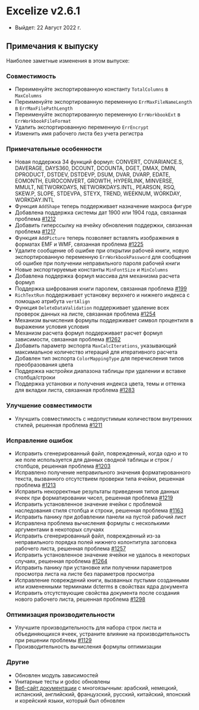 # Excelize v2.6.1

* Выйдет: 22 Август 2022 г.

## Примечания к выпуску

Наиболее заметные изменения в этом выпуске:

### Совместимость

* Переименуйте экспортированную константу `TotalColumns` в `MaxColumns`
* Переименуйте экспортированную переменную `ErrMaxFileNameLength` в `ErrMaxFilePathLength`
* Переименуйте экспортированную переменную `ErrWorkbookExt` в `ErrWorkbookFileFormat`
* Удалить экспортированную переменную `ErrEncrypt`
* Изменить имя рабочего листа без учета регистра

### Примечательные особенности

* Новая поддержка 34 функций формул: CONVERT, COVARIANCE.S, DAVERAGE, DAYS360, DCOUNT, DCOUNTA, DGET, DMAX, DMIN, DPRODUCT, DSTDEV, DSTDEVP, DSUM, DVAR, DVARP, EDATE, EOMONTH, EUROCONVERT, GROWTH, HYPERLINK, MINVERSE, MMULT, NETWORKDAYS, NETWORKDAYS.INTL, PEARSON, RSQ, SKEW.P, SLOPE, STDEVPA, STEYX, TREND, WEEKNUM, WORKDAY, WORKDAY.INTL
* Функция `AddShape` теперь поддерживает назначение макроса фигуре
* Добавлена поддержка системы дат 1900 или 1904 года, связанная проблема [#1212](https://github.com/xuri/excelize/issues/1212)
* Добавить гиперссылку на ячейку обновления поддержки, связанная проблема [#1217](https://github.com/xuri/excelize/issues/1217)
* Функция `AddPicture` теперь позволяет вставлять изображения в форматах EMF и WMF, связанная проблема [#1225](https://github.com/xuri/excelize/issues/1225)
* Удалите сообщение об ошибке при открытии рабочей книги, новую экспортированную переменную `ErrWorkbookPassword` для сообщения об ошибке при получении неправильного пароля рабочей книги
* Новые экспортируемые константы `MinFontSize` и `MinColumns`
* Добавлена поддержка формул массива для механизма расчета формул
* Поддержка шифрования книги паролем, связанная проблема [#199](https://github.com/xuri/excelize/issues/199)
* `RichTextRun` поддерживает установку верхнего и нижнего индекса с помощью атрибута `vertAlign`
* Функция `DeleteDataValidation` поддерживает удаление всех проверок данных на листе, связанная проблема [#1254](https://github.com/xuri/excelize/issues/1254)
* Механизм вычисления формулы поддерживает символ процентиля в выражении условия условия
* Механизм расчета формул поддерживает расчет формул зависимости, связанная проблема [#1262](https://github.com/xuri/excelize/issues/1262)
* Добавить параметр экспорта `MaxCalcIterations`, указывающий максимальное количество итераций для итеративного расчета
* Добавлен тип экспорта `ColorMappingType` для перечисления типов преобразования цвета
* Поддержка настройки диапазона таблицы при удалении и вставке столбца/строки
* Поддержка установки и получения индекса цвета, темы и оттенка для вкладки листа, связанная проблема [#1283](https://github.com/xuri/excelize/issues/1283)

### Улучшение совместимости

* Улучшить совместимость с недопустимым количеством внутренних стилей, решенная проблема [#1211](https://github.com/xuri/excelize/issues/1211)

### Исправление ошибок

* Исправить сгенерированный файл, поврежденный, когда одно и то же поле используется для данных сводной таблицы и строк / столбцов, решенная проблема [#1203](https://github.com/xuri/excelize/issues/1203)
* Исправлено получение неправильного значения форматированного текста, вызванного отсутствием проверки типа ячейки, решенная проблема [#1213](https://github.com/xuri/excelize/issues/1213)
* Исправить некорректные результаты приведения типов данных ячеек при форматировании чисел, решенная проблема [#1219](https://github.com/xuri/excelize/issues/1219)
* Исправить установленное значение ячейки с проблемой наследования стиля столбца и строки, решенная проблема [#1163](https://github.com/xuri/excelize/issues/1163)
* Исправить панику при добавлении панели на пустой рабочий лист
* Исправлена проблема вычисления формулы с несколькими аргументами в некоторых случаях
* Исправить сгенерированный файл, поврежденный из-за неправильного порядка полей нижнего колонтитула заголовка рабочего листа, решенная проблема [#1257](https://github.com/xuri/excelize/issues/1257)
* Исправить установленное значение ячейки не удалось в некоторых случаях, решенная проблема [#1264](https://github.com/xuri/excelize/issues/1264)
* Исправить панику при установке или получении параметров просмотра листа на листе без параметров просмотра
* Исправление повреждений книги, вызванных пустыми созданными или измененными терминами dcterms в свойствах ядра документа
* Исправить отсутствующие свойства документа после создания нового рабочего листа, решенная проблема [#1298](https://github.com/xuri/excelize/issues/1298)

### Оптимизация производительности

* Улучшите производительность для набора строк листа и объединяющихся ячеек, устраните влияние на производительность при решении проблемы [#1129](https://github.com/xuri/excelize/issues/1129)
* Производительность вычисления формулы оптимизации

### Другие

* Обновлен модуль зависимостей
* Унитарные тесты и godoc обновлены
* [Веб-сайт документации](https://xuri.me/excelize) с многоязычным: арабский, немецкий, испанский, английский, французский, русский, китайский, японский и корейский языки, который был обновлен
